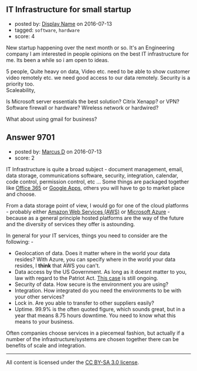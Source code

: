 ## IT Infrastructure for small startup

- posted by: [Display Name](https://stackexchange.com/users/5403987/display-name) on 2016-07-13
- tagged: `software`, `hardware`
- score: 4

New startup happening over the next month or so. It's an Engineering company  I am interested in people opinions on the best IT infrastructure for me. Its been a while so i am open to ideas.

5 people,  Quite heavy on data, Video etc. need to be able to show customer video remotely etc. 
we need good access to our data remotely.
Security is a priority too.  
Scaleability,

Is Microsoft server essentials the best solution?
Citrix Xenapp? or VPN?
Software firewall or hardware?
Wireless network or hardwired?

What about using gmail for business?
 


## Answer 9701

- posted by: [Marcus D](https://stackexchange.com/users/258531/marcus-d) on 2016-07-13
- score: 2

<p>IT Infrastructure is quite a broad subject - document management, email, data storage, communications software, security, integration, calendar, code control, permission control, etc ... Some things are packaged together like <a href="https://products.office.com/en-GB/business/get-latest-office-365-for-your-business-with-2016-visit-office?omkt=en-GB&amp;omkt=en-GB&amp;WT.mc_id=PS_Google_O365SMB_office%20365&amp;WT.srch=1" rel="nofollow">Office 365</a> or <a href="https://apps.google.com/intx/en_uk/products/?utm_source=google&amp;utm_medium=cpc&amp;utm_campaign=emea-gb-en-apps-bkws-super-trial-e_c&amp;utm_term=google%20apps&amp;KWID=43700009065769862" rel="nofollow">Google Apps</a>, others you will have to go to market place and choose.</p>

<p>From a data storage point of view, I would go for one of the cloud platforms - probably either <a href="http://aws.amazon.com/" rel="nofollow">Amazon Web Services (AWS)</a> or <a href="https://azure.microsoft.com/en-us/" rel="nofollow">Microsoft Azure</a> - because as a general principle hosted platforms are the way of the future and the diversity of services they offer is astounding.</p>

<p>In general for your IT services, things you need to consider are the following: -</p>

<ul>
<li>Geolocation of data. Does it matter where in the world your data resides? With Azure, you can specify where in the world your data resides, I <strong>think</strong> that AWS you can't.</li>
<li>Data access by the US Government. As long as it doesnt matter to you, law with regard to the Patriot Act. <a href="http://www.computerworld.com/article/2490690/technology-law-regulation/microsoft-ordered-to-turn-over-customer-data-stored-in-the-cloud.html" rel="nofollow">This case</a> is still ongoing.</li>
<li>Security of data. How secure is the environment you are using?</li>
<li>Integration. How integrated do you need the environments to be with your other services?</li>
<li>Lock in. Are you able to transfer to other suppliers easily?</li>
<li>Uptime. 99.9% is the often quoted figure, which sounds great, but in a year that means 8.75 hours downtime. You need to know what this means to your business.</li>
</ul>

<p>Often companies choose services in a piecemeal fashion, but actually if a number of the infrastructure/systems are chosen together there can be benefits of scale and integration.</p>




---

All content is licensed under the [CC BY-SA 3.0 license](https://creativecommons.org/licenses/by-sa/3.0/).
